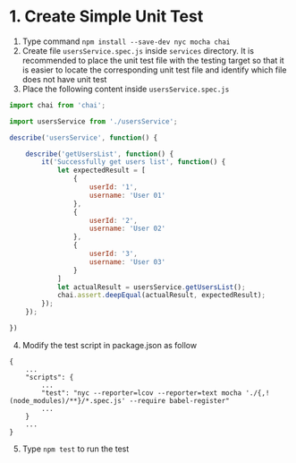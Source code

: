 # 1. Create Simple Unit Test
1. Type command `npm install --save-dev nyc mocha chai`
2. Create file `usersService.spec.js` inside `services` directory. It is recommended to place the unit test file with the testing target so that it is easier to locate the corresponding unit test file and identify which file does not have unit test
3. Place the following content inside `usersService.spec.js`
``` javascript
import chai from 'chai';

import usersService from './usersService';

describe('usersService', function() {

    describe('getUsersList', function() {
        it('Successfully get users list', function() {
            let expectedResult = [
                {
                    userId: '1',
                    username: 'User 01'
                },
                {
                    userId: '2',
                    username: 'User 02'
                },
                {
                    userId: '3',
                    username: 'User 03'
                }
            ]
            let actualResult = usersService.getUsersList();
            chai.assert.deepEqual(actualResult, expectedResult);
        });
    });

})
```
4. Modify the test script in package.json as follow
``` 
{
    ...
    "scripts": {
        ...
        "test": "nyc --reporter=lcov --reporter=text mocha './{,!(node_modules)/**}/*.spec.js' --require babel-register"
        ...
    }
    ...
}
```
5. Type `npm test` to run the test